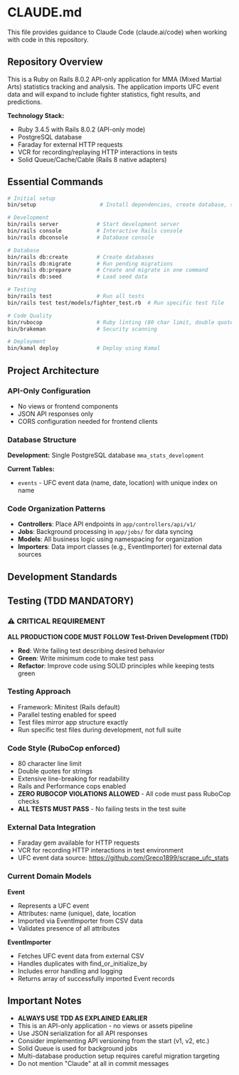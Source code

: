# CLAUDE.md

This file provides guidance to Claude Code (claude.ai/code) when working with code in this repository.

## Repository Overview

This is a Ruby on Rails 8.0.2 API-only application for MMA (Mixed Martial Arts) statistics tracking and analysis. The application imports UFC event data and will expand to include fighter statistics, fight results, and predictions.

**Technology Stack:**
- Ruby 3.4.5 with Rails 8.0.2 (API-only mode)
- PostgreSQL database
- Faraday for external HTTP requests
- VCR for recording/replaying HTTP interactions in tests
- Solid Queue/Cache/Cable (Rails 8 native adapters)

## Essential Commands

```bash
# Initial setup
bin/setup                    # Install dependencies, create database, start server

# Development
bin/rails server            # Start development server
bin/rails console           # Interactive Rails console
bin/rails dbconsole         # Database console

# Database
bin/rails db:create         # Create databases
bin/rails db:migrate        # Run pending migrations
bin/rails db:prepare        # Create and migrate in one command
bin/rails db:seed           # Load seed data

# Testing
bin/rails test              # Run all tests
bin/rails test test/models/fighter_test.rb  # Run specific test file

# Code Quality
bin/rubocop                 # Ruby linting (80 char limit, double quotes)
bin/brakeman                # Security scanning

# Deployment
bin/kamal deploy            # Deploy using Kamal
```

## Project Architecture

### API-Only Configuration
- No views or frontend components
- JSON API responses only
- CORS configuration needed for frontend clients

### Database Structure
**Development:** Single PostgreSQL database `mma_stats_development`

**Current Tables:**
- `events` - UFC event data (name, date, location) with unique index on name

### Code Organization Patterns
- **Controllers**: Place API endpoints in `app/controllers/api/v1/`
- **Jobs**: Background processing in `app/jobs/` for data syncing
- **Models**: All business logic using namespacing for organization
- **Importers**: Data import classes (e.g., EventImporter) for external data sources

## Development Standards

## Testing (TDD MANDATORY)

### ⚠️ CRITICAL REQUIREMENT
**ALL PRODUCTION CODE MUST FOLLOW Test-Driven Development (TDD)**
- **Red**: Write failing test describing desired behavior
- **Green**: Write minimum code to make test pass
- **Refactor**: Improve code using SOLID principles while keeping tests green

### Testing Approach
- Framework: Minitest (Rails default)
- Parallel testing enabled for speed
- Test files mirror app structure exactly
- Run specific test files during development, not full suite

### Code Style (RuboCop enforced)
- 80 character line limit
- Double quotes for strings
- Extensive line-breaking for readability
- Rails and Performance cops enabled
- **ZERO RUBOCOP VIOLATIONS ALLOWED** - All code must pass RuboCop checks
- **ALL TESTS MUST PASS** - No failing tests in the test suite

### External Data Integration
- Faraday gem available for HTTP requests
- VCR for recording HTTP interactions in test environment
- UFC event data source: https://github.com/Greco1899/scrape_ufc_stats

### Current Domain Models

**Event**
- Represents a UFC event
- Attributes: name (unique), date, location
- Imported via EventImporter from CSV data
- Validates presence of all attributes

**EventImporter**
- Fetches UFC event data from external CSV
- Handles duplicates with find_or_initialize_by
- Includes error handling and logging
- Returns array of successfully imported Event records

## Important Notes

- **ALWAYS USE TDD AS EXPLAINED EARLIER**
- This is an API-only application - no views or assets pipeline
- Use JSON serialization for all API responses
- Consider implementing API versioning from the start (v1, v2, etc.)
- Solid Queue is used for background jobs
- Multi-database production setup requires careful migration targeting
- Do not mention "Claude" at all in commit messages
